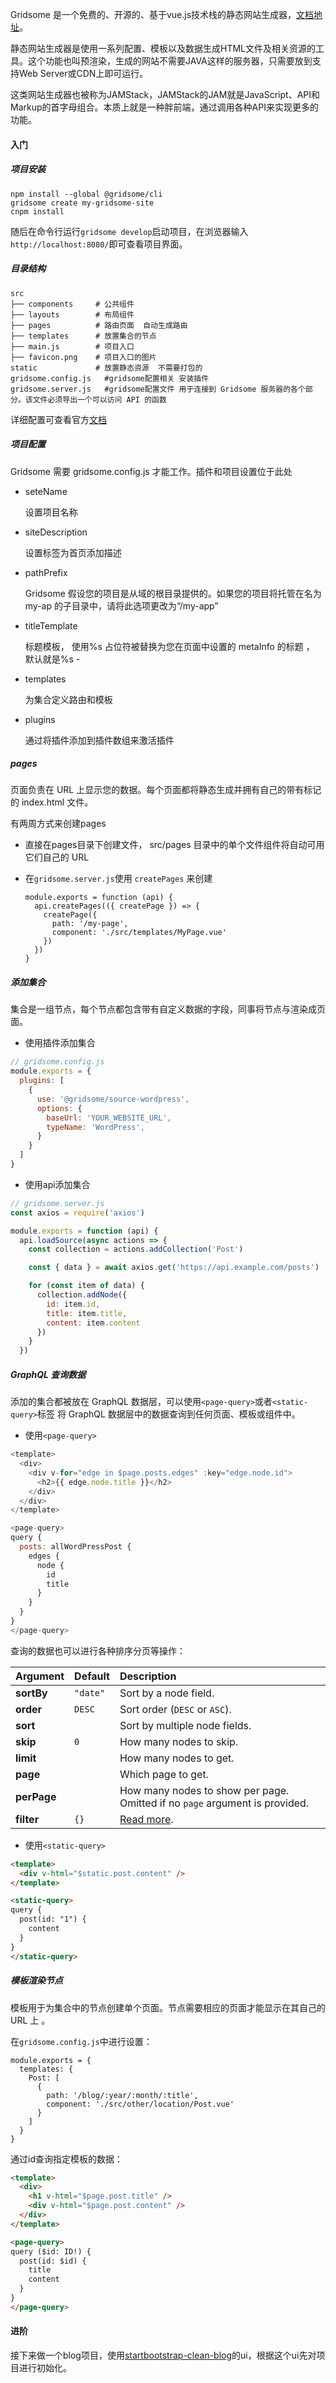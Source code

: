 Gridsome 是一个免费的、开源的、基于vue.js技术栈的静态网站生成器，[文档地址](https://www.gridsome.cn/docs/)。

静态网站生成器是使用一系列配置、模板以及数据生成HTML文件及相关资源的工具。这个功能也叫预渲染，生成的网站不需要JAVA这样的服务器，只需要放到支持Web Server或CDN上即可运行。

这类网站生成器也被称为JAMStack，JAMStack的JAM就是JavaScript、API和Markup的首字母组合。本质上就是一种胖前端，通过调用各种API来实现更多的功能。

#### 入门

##### 项目安装

```
npm install --global @gridsome/cli
gridsome create my-gridsome-site
cnpm install
```

随后在命令行运行`gridsome develop`启动项目，在浏览器输入`http://localhost:8080/`即可查看项目界面。

##### 目录结构

```
src
├── components     # 公共组件 
├── layouts		   # 布局组件
├── pages          # 路由页面  自动生成路由
├── templates	   # 放置集合的节点
├── main.js        # 项目入口 
├── favicon.png    # 项目入口的图片
static             # 放置静态资源  不需要打包的
gridsome.config.js   #gridsome配置相关 安装插件
gridsome.server.js   #gridsome配置文件 用于连接到 Gridsome 服务器的各个部分。该文件必须导出一个可以访问 API 的函数

```

详细配置可查看官方[文档](https://www.gridsome.cn/docs/directory-structure/)

##### 项目配置

 Gridsome 需要 gridsome.config.js 才能工作。插件和项目设置位于此处 

- seteName

  设置项目名称

- siteDescription

  设置<meta>标签为首页添加描述

- pathPrefix

  Gridsome 假设您的项目是从域的根目录提供的。如果您的项目将托管在名为 my-ap 的子目录中，请将此选项更改为“/my-app” 

- titleTemplate

  标题模板， 使用%s 占位符被替换为您在页面中设置的 metaInfo 的标题 ， 默认就是%s - <siteName> 

- templates

   为集合定义路由和模板 

- plugins

   通过将插件添加到插件数组来激活插件 

##### pages

页面负责在 URL 上显示您的数据。每个页面都将静态生成并拥有自己的带有标记的 index.html 文件。

有两周方式来创建pages

- 直接在pages目录下创建文件， src/pages 目录中的单个文件组件将自动可用它们自己的 URL 

- 在`gridsome.server.js`使用 `createPages`  来创建

  ```
  module.exports = function (api) {
    api.createPages(({ createPage }) => {
      createPage({
        path: '/my-page',
        component: './src/templates/MyPage.vue'
      })
    })
  }
  ```

  



##### 添加集合

集合是一组节点，每个节点都包含带有自定义数据的字段，同事将节点与渲染成页面。

- 使用插件添加集合

```javascript
// gridsome.config.js
module.exports = {
  plugins: [
    {
      use: '@gridsome/source-wordpress',
      options: {
        baseUrl: 'YOUR_WEBSITE_URL',
        typeName: 'WordPress',
      }
    }
  ]
}
```



- 使用api添加集合

```javascript
// gridsome.server.js
const axios = require('axios')

module.exports = function (api) {
  api.loadSource(async actions => {
    const collection = actions.addCollection('Post')

    const { data } = await axios.get('https://api.example.com/posts')

    for (const item of data) {
      collection.addNode({
        id: item.id,
        title: item.title,
        content: item.content
      })
    }
  })
```

#####  GraphQL 查询数据

添加的集合都被放在 GraphQL 数据层，可以使用`<page-query>`或者`<static-query>`标签 将 GraphQL 数据层中的数据查询到任何页面、模板或组件中。

- 使用`<page-query>`

```javascript
<template>
  <div>
    <div v-for="edge in $page.posts.edges" :key="edge.node.id">
      <h2>{{ edge.node.title }}</h2>
    </div>
  </div>
</template>

<page-query>
query {
  posts: allWordPressPost {
    edges {
      node {
        id
        title
      }
    }
  }
}
</page-query>
```

查询的数据也可以进行各种排序分页等操作：

| Argument    | Default  | Description                                                  |
| :---------- | :------- | :----------------------------------------------------------- |
| **sortBy**  | `"date"` | Sort by a node field.                                        |
| **order**   | `DESC`   | Sort order (`DESC` or `ASC`).                                |
| **sort**    |          | Sort by multiple node fields.                                |
| **skip**    | `0`      | How many nodes to skip.                                      |
| **limit**   |          | How many nodes to get.                                       |
| **page**    |          | Which page to get.                                           |
| **perPage** |          | How many nodes to show per page. Omitted if no `page` argument is provided. |
| **filter**  | `{}`     | [Read more](https://www.gridsome.cn/docs/filtering-data/).   |

- 使用`<static-query>`

```html
<template>
  <div v-html="$static.post.content" />
</template>

<static-query>
query {
  post(id: "1") {
    content
  }
}
</static-query>
```



##### 模板渲染节点

模板用于为集合中的节点创建单个页面。节点需要相应的页面才能显示在其自己的 URL 上 。

在`gridsome.config.js`中进行设置：

```
module.exports = {
  templates: {
    Post: [
      {
        path: '/blog/:year/:month/:title',
        component: './src/other/location/Post.vue'
      }
    ]
  }
}
```

通过id查询指定模板的数据：

```html
<template>
  <div>
    <h1 v-html="$page.post.title" />
    <div v-html="$page.post.content" />
  </div>
</template>

<page-query>
query ($id: ID!) {
  post(id: $id) {
    title
    content
  }
}
</page-query>
```

#### 进阶

接下来做一个blog项目，使用[startbootstrap-clean-blog](https://github.com/StartBootstrap/startbootstrap-clean-blog)的ui，根据这个ui先对项目进行初始化。

